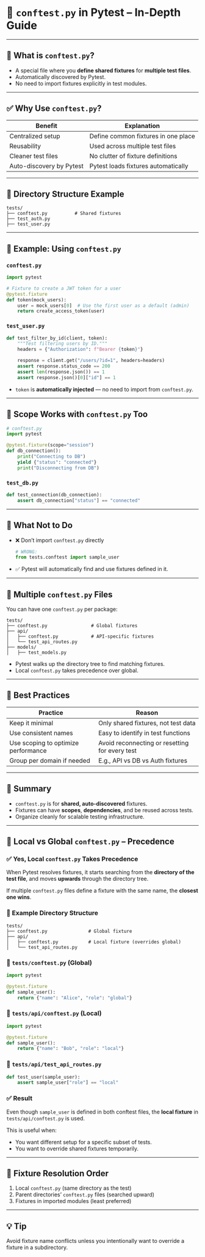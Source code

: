 
# 📁 `conftest.py` in Pytest – In-Depth Guide

---

## 🧾 What is `conftest.py`?

- A special file where you **define shared fixtures** for **multiple test files**.
- Automatically discovered by Pytest.
- No need to import fixtures explicitly in test modules.

---

## ✅ Why Use `conftest.py`?

| Benefit                        | Explanation                                                                 |
|-------------------------------|-----------------------------------------------------------------------------|
| Centralized setup             | Define common fixtures in one place                                        |
| Reusability                   | Used across multiple test files                                            |
| Cleaner test files            | No clutter of fixture definitions                                          |
| Auto-discovery by Pytest      | Pytest loads fixtures automatically                                        |

---

## 📂 Directory Structure Example

```
tests/
├── conftest.py          # Shared fixtures
├── test_auth.py
├── test_user.py
```

---

## 🧪 Example: Using `conftest.py`

### `conftest.py`
```python
import pytest

# Fixture to create a JWT token for a user
@pytest.fixture
def token(mock_users):
    user = mock_users[0]  # Use the first user as a default (admin)
    return create_access_token(user)

```

### `test_user.py`
```python
def test_filter_by_id(client, token):
    """Test filtering users by ID."""
    headers = {"Authorization": f"Bearer {token}"}

    response = client.get("/users/?id=1", headers=headers)
    assert response.status_code == 200
    assert len(response.json()) == 1
    assert response.json()[0]["id"] == 1

```

- `token` is **automatically injected** — no need to import from `conftest.py`.

---

## 🔁 Scope Works with `conftest.py` Too

```python
# conftest.py
import pytest

@pytest.fixture(scope="session")
def db_connection():
    print("Connecting to DB")
    yield {"status": "connected"}
    print("Disconnecting from DB")
```

### `test_db.py`
```python
def test_connection(db_connection):
    assert db_connection["status"] == "connected"
```

---

## 🚫 What Not to Do

- ❌ Don’t import `conftest.py` directly
  ```python
  # WRONG:
  from tests.conftest import sample_user
  ```

- ✅ Pytest will automatically find and use fixtures defined in it.

---

## 🧬 Multiple `conftest.py` Files

You can have one `conftest.py` per package:

```
tests/
├── conftest.py                # Global fixtures
├── api/
│   ├── conftest.py            # API-specific fixtures
│   └── test_api_routes.py
├── models/
│   ├── test_models.py
```

- Pytest walks up the directory tree to find matching fixtures.
- Local `conftest.py` takes precedence over global.

---

## 🎯 Best Practices

| Practice                           | Reason                                                 |
|------------------------------------|--------------------------------------------------------|
| Keep it minimal                    | Only shared fixtures, not test data                    |
| Use consistent names               | Easy to identify in test functions                     |
| Use scoping to optimize performance| Avoid reconnecting or resetting for every test         |
| Group per domain if needed         | E.g., API vs DB vs Auth fixtures                       |

---

## 🧠 Summary

- `conftest.py` is for **shared, auto-discovered** fixtures.
- Fixtures can have **scopes**, **dependencies**, and be reused across tests.
- Organize cleanly for scalable testing infrastructure.



---

## 🧭 Local vs Global `conftest.py` – Precedence

### ✅ Yes, Local `conftest.py` Takes Precedence

When Pytest resolves fixtures, it starts searching from the **directory of the test file**, and moves **upwards** through the directory tree.

If multiple `conftest.py` files define a fixture with the same name, the **closest one wins**.

### 📂 Example Directory Structure

```
tests/
├── conftest.py               # Global fixture
├── api/
│   ├── conftest.py           # Local fixture (overrides global)
│   └── test_api_routes.py
```

### 🔧 `tests/conftest.py` (Global)

```python
import pytest

@pytest.fixture
def sample_user():
    return {"name": "Alice", "role": "global"}
```

### 🔧 `tests/api/conftest.py` (Local)

```python
import pytest

@pytest.fixture
def sample_user():
    return {"name": "Bob", "role": "local"}
```

### 🧪 `tests/api/test_api_routes.py`

```python
def test_user(sample_user):
    assert sample_user["role"] == "local"
```

### ✅ Result

Even though `sample_user` is defined in both conftest files, the **local fixture** in `tests/api/conftest.py` is used.

This is useful when:
- You want different setup for a specific subset of tests.
- You want to override shared fixtures temporarily.

---

## 🔁 Fixture Resolution Order

1. Local `conftest.py` (same directory as the test)
2. Parent directories’ `conftest.py` files (searched upward)
3. Fixtures in imported modules (least preferred)

---

## 💡 Tip

Avoid fixture name conflicts unless you intentionally want to override a fixture in a subdirectory.
